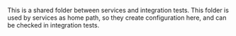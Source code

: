 
This is a shared folder between services and integration tests.
This folder is used by services as home path, so they create configuration here, and can be checked in integration tests.
